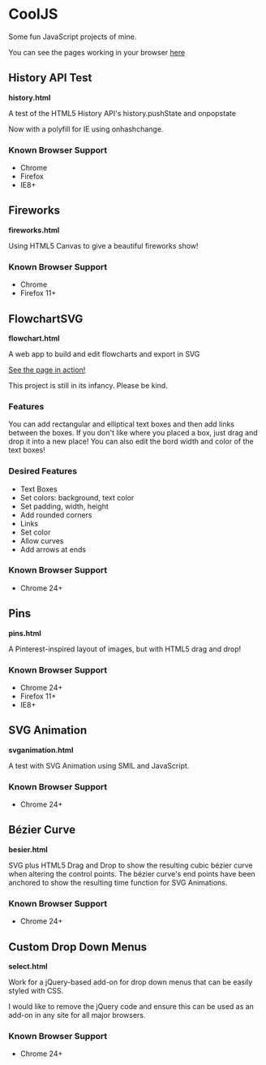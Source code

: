 CoolJS
======

Some fun JavaScript projects of mine.

You can see the pages working in your browser [here](http://yodasws.github.io/CoolJS/)

## History API Test

**history.html**

A test of the HTML5 History API's history.pushState and onpopstate

Now with a polyfill for IE using onhashchange.

### Known Browser Support
* Chrome
* Firefox
* IE8+

## Fireworks

**fireworks.html**

Using HTML5 Canvas to give a beautiful fireworks show!

### Known Browser Support
* Chrome
* Firefox 11+

## FlowchartSVG

**flowchart.html**

A web app to build and edit flowcharts and export in SVG

[See the page in action!](http://yodasws.github.io/CoolJS/flowchart.html)

This project is still in its infancy. Please be kind.

### Features

You can add rectangular and elliptical text boxes and then add links between the boxes.
If you don't like where you placed a box, just drag and drop it into a new place!
You can also edit the bord width and color of the text boxes!

### Desired Features

* Text Boxes
 * Set colors: background, text color
 * Set padding, width, height
 * Add rounded corners
* Links
 * Set color
 * Allow curves
 * Add arrows at ends

### Known Browser Support
* Chrome 24+

## Pins

**pins.html**

A Pinterest-inspired layout of images, but with HTML5 drag and drop!

### Known Browser Support
* Chrome 24+
* Firefox 11+
* IE8+

## SVG Animation

**svganimation.html**

A test with SVG Animation using SMIL and JavaScript.

### Known Browser Support
* Chrome 24+

## Bézier Curve

**besier.html**

SVG plus HTML5 Drag and Drop to show the resulting cubic bézier curve when altering the control points.
The bézier curve's end points have been anchored to show the resulting time function for SVG Animations.

### Known Browser Support
* Chrome 24+

## Custom Drop Down Menus

**select.html**

Work for a jQuery-based add-on for drop down menus that can be easily styled with CSS.

I would like to remove the jQuery code and ensure this can be used as an add-on in any site for all major browsers.

### Known Browser Support
* Chrome 24+
